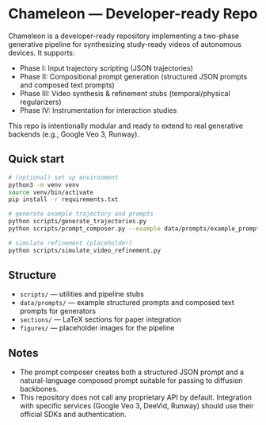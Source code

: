 # Chameleon — Developer-ready Repo

Chameleon is a developer-ready repository implementing a two-phase generative pipeline for
synthesizing study-ready videos of autonomous devices. It supports:
- Phase I: Input trajectory scripting (JSON trajectories)
- Phase II: Compositional prompt generation (structured JSON prompts and composed text prompts)
- Phase III: Video synthesis & refinement stubs (temporal/physical regularizers)
- Phase IV: Instrumentation for interaction studies

This repo is intentionally modular and ready to extend to real generative backends (e.g., Google Veo 3, Runway).

## Quick start
```bash
# (optional) set up environment
python3 -m venv venv
source venv/bin/activate
pip install -r requirements.txt

# generate example trajectory and prompts
python scripts/generate_trajectories.py
python scripts/prompt_composer.py --example data/prompts/example_prompt.json

# simulate refinement (placeholder)
python scripts/simulate_video_refinement.py
```

## Structure
- `scripts/` — utilities and pipeline stubs
- `data/prompts/` — example structured prompts and composed text prompts for generators
- `sections/` — LaTeX sections for paper integration
- `figures/` — placeholder images for the pipeline

## Notes
- The prompt composer creates both a structured JSON prompt and a natural-language composed prompt suitable for passing to diffusion backbones. 
- This repository does not call any proprietary API by default. Integration with specific services (Google Veo 3, DeeVid, Runway) should use their official SDKs and authentication.

